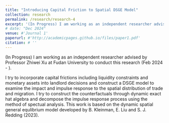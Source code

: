 ```yaml
---
title: "Introducing Capital Friction to Spatial DSGE Model"
collection: research
permalink: /research/research-4
excerpt: '(In Progress) I am working as an independent researcher advised by Professor Zhiwei Xu at Fudan University to conduct this research (Feb 2024 - ).'
# date: "Dec 2024"
venue: #'Journal 1'
paperurl: #'http://academicpages.github.io/files/paper1.pdf'
citation: # ''
---
```


(In Progress) I am working as an independent researcher advised by Professor Zhiwei Xu at Fudan University to conduct this research (Feb 2024 - ).  

I try to incorporate capital frictions including liquidity constraints and monetary assets into landlord decisions and construct a DSGE model to examine the impact and impulse response to the spatial distribution of trade and migration. I try to construct the counterfactuals through dynamic exact hat algebra and decompose the impulse response process using the method of spectual analysis. This work is based on the dynamic spatial general equlibrium model developed by B. Kleinman, E. Liu and S. J. Redding (2023).